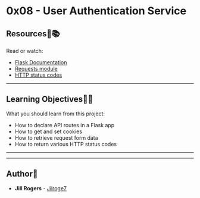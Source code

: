 # 0x08 - User Authentication Service

## Resources:mag_right::books:
Read or watch:
* [Flask Documentation](https://intranet.hbtn.io/rltoken/pmustxytL0mvk0Xo1X5A6g)
* [Requests module](https://intranet.hbtn.io/rltoken/YrhQSCpUMTZ-od0EAPANwg)
* [HTTP status codes](https://intranet.hbtn.io/rltoken/iWzNygULyRyOnkBPXDZrRw)

---
## Learning Objectives:elephant:🧠
What you should learn from this project:

* How to declare API routes in a Flask app
* How to get and set cookies
* How to retrieve request form data
* How to return various HTTP status codes

---
---

## Author:art:
* **Jill Rogers** - [Jilroge7](https://github.com/Jilroge7/holbertonschool-web_back_end.git)